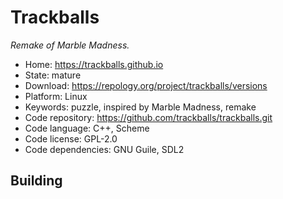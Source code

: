 # Trackballs

_Remake of Marble Madness._

- Home: https://trackballs.github.io
- State: mature
- Download: https://repology.org/project/trackballs/versions
- Platform: Linux
- Keywords: puzzle, inspired by Marble Madness, remake
- Code repository: https://github.com/trackballs/trackballs.git
- Code language: C++, Scheme
- Code license: GPL-2.0
- Code dependencies: GNU Guile, SDL2

## Building
